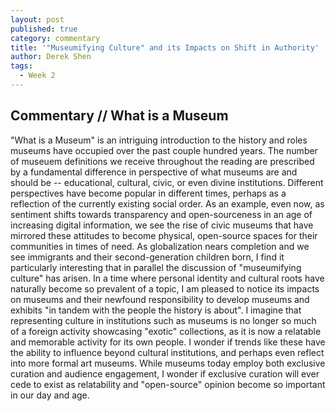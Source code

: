 ```yaml
---
layout: post
published: true
category: commentary
title: '"Museumifying Culture" and its Impacts on Shift in Authority'
author: Derek Shen
tags:
  - Week 2
---
```

## Commentary // What is a Museum

"What is a Museum" is an intriguing introduction to the history and roles museums have occupied over the past couple hundred years. The number of museuem definitions we receive throughout the reading are prescribed by a fundamental difference in perspective of what museums are and should be -- educational, cultural, civic, or even divine institutions. Different perspectives have become popular in different times, perhaps as a reflection of the currently existing social order. As an example, even now, as sentiment shifts towards transparency and open-sourceness in an age of increasing digital information, we see the rise of civic museums that have mirrored these attitudes to become physical, open-source spaces for their communities in times of need. As globalization nears completion and we see immigrants and their second-generation children born, I find it particularly interesting that in parallel the discussion of "museumifying culture" has arisen. In a time where personal identity and cultural roots have naturally become so prevalent of a topic, I am pleased to notice its impacts on museums and their newfound responsibility to develop museums and exhibits "in tandem with the people the history is about". I imagine that representing culture in institutions such as museums is no longer so much of a foreign activity showcasing "exotic" collections, as it is now a relatable and memorable activity for its own people. I wonder if trends like these have the ability to influence beyond cultural institutions, and perhaps even reflect into more formal art museums. While museums today employ both exclusive curation and audience engagement, I wonder if exclusive curation will ever cede to exist as relatability and "open-source" opinion become so important in our day and age.